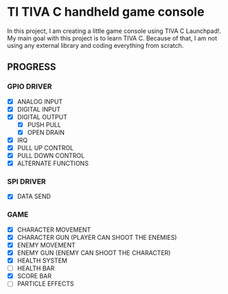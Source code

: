 # TI TIVA C handheld game console

In this project, I am creating a little game console using TIVA C Launchpad!.
My main goal with this project is to learn TIVA C. Because of that, I am not using any external library and coding everything from scratch.

## PROGRESS
  ### GPIO DRIVER
   - [x] ANALOG INPUT
   - [x] DIGITAL INPUT
   - [x] DIGITAL OUTPUT
     - [x] PUSH PULL
     - [x] OPEN DRAIN
   - [x] IRQ
   - [x] PULL UP CONTROL
   - [x] PULL DOWN CONTROL
   - [x] ALTERNATE FUNCTIONS
   
   ### SPI DRIVER
   - [x] DATA SEND

  ### GAME
   - [x] CHARACTER MOVEMENT
   - [x] CHARACTER GUN (PLAYER CAN SHOOT THE ENEMIES)
   - [x] ENEMY MOVEMENT    
   - [x] ENEMY GUN (ENEMY CAN SHOOT THE CHARACTER)
   - [x] HEALTH SYSTEM
   - [ ] HEALTH BAR
   - [x] SCORE BAR   
   - [ ] PARTICLE EFFECTS
